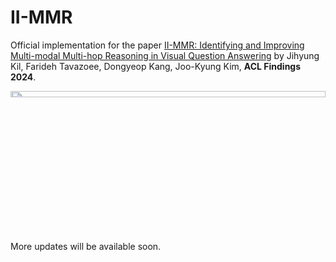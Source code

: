 # II-MMR

Official implementation for the paper [II-MMR: Identifying and Improving
Multi-modal Multi-hop Reasoning in Visual Question Answering](https://arxiv.org/abs/2402.11058) by Jihyung Kil, Farideh Tavazoee, Dongyeop Kang, Joo-Kyung Kim, **ACL Findings 2024**.

<p align="center">
  <img src="./figs/fig_2.png" width="100%" height="5%"></center>
</p>
<br/>

More updates will be available soon.
